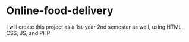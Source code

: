 # Online-food-delivery
I will create this project as a 1st-year 2nd semester as well, using HTML, CSS, JS, and PHP
